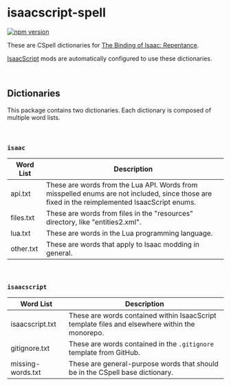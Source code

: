 # isaacscript-spell

[![npm version](https://img.shields.io/npm/v/isaacscript-spell.svg)](https://www.npmjs.com/package/isaacscript-spell)

These are CSpell dictionaries for [The Binding of Isaac: Repentance](https://store.steampowered.com/app/1426300/The_Binding_of_Isaac_Repentance/).

[IsaacScript](https://isaacscript.github.io/) mods are automatically configured to use these dictionaries.

<br>

## Dictionaries

This package contains two dictionaries. Each dictionary is composed of multiple word lists.

<br>

### `isaac`

| Word List | Description                                                                                                                                   |
| --------- | --------------------------------------------------------------------------------------------------------------------------------------------- |
| api.txt   | These are words from the Lua API. Words from misspelled enums are not included, since those are fixed in the reimplemented IsaacScript enums. |
| files.txt | These are words from files in the "resources" directory, like "entities2.xml".                                                                |
| lua.txt   | These are words in the Lua programming language.                                                                                              |
| other.txt | These are words that apply to Isaac modding in general.                                                                                       |

<br>

### `isaacscript`

| Word List         | Description                                                                                    |
| ----------------- | ---------------------------------------------------------------------------------------------- |
| isaacscript.txt   | These are words contained within IsaacScript template files and elsewhere within the monorepo. |
| gitignore.txt     | These are words contained in the `.gitignore` template from GitHub.                            |
| missing-words.txt | These are general-purpose words that should be in the CSpell base dictionary.                  |

<br>

